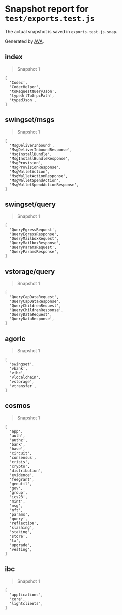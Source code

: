 # Snapshot report for `test/exports.test.js`

The actual snapshot is saved in `exports.test.js.snap`.

Generated by [AVA](https://avajs.dev).

## index

> Snapshot 1

    [
      'Codec',
      'CodecHelper',
      'toRequestQueryJson',
      'typeUrlToGrpcPath',
      'typedJson',
    ]

## swingset/msgs

> Snapshot 1

    [
      'MsgDeliverInbound',
      'MsgDeliverInboundResponse',
      'MsgInstallBundle',
      'MsgInstallBundleResponse',
      'MsgProvision',
      'MsgProvisionResponse',
      'MsgWalletAction',
      'MsgWalletActionResponse',
      'MsgWalletSpendAction',
      'MsgWalletSpendActionResponse',
    ]

## swingset/query

> Snapshot 1

    [
      'QueryEgressRequest',
      'QueryEgressResponse',
      'QueryMailboxRequest',
      'QueryMailboxResponse',
      'QueryParamsRequest',
      'QueryParamsResponse',
    ]

## vstorage/query

> Snapshot 1

    [
      'QueryCapDataRequest',
      'QueryCapDataResponse',
      'QueryChildrenRequest',
      'QueryChildrenResponse',
      'QueryDataRequest',
      'QueryDataResponse',
    ]

## agoric

> Snapshot 1

    [
      'swingset',
      'vbank',
      'vibc',
      'vlocalchain',
      'vstorage',
      'vtransfer',
    ]

## cosmos

> Snapshot 1

    [
      'app',
      'auth',
      'authz',
      'bank',
      'base',
      'circuit',
      'consensus',
      'crisis',
      'crypto',
      'distribution',
      'evidence',
      'feegrant',
      'genutil',
      'gov',
      'group',
      'ics23',
      'mint',
      'msg',
      'nft',
      'params',
      'query',
      'reflection',
      'slashing',
      'staking',
      'store',
      'tx',
      'upgrade',
      'vesting',
    ]

## ibc

> Snapshot 1

    [
      'applications',
      'core',
      'lightclients',
    ]
